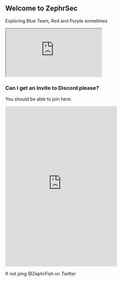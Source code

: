 <style>
@media only screen and (max-width: 600px) {
  h1{
    Margin-left: 1px !important ; 
  }
}

</style>  

## Welcome to ZephrSec

Exploring Blue Team, Red and Purple sometimes

<iframe src="https://blog.zsec.uk"></iframe>


### Can I get an Invite to Discord please?

You should be able to join here: 

<iframe src="https://discordapp.com/widget?id=542502576210444300&theme=dark" width="350" height="500" allowtransparency="true" frameborder="0"></iframe>

If not ping @ZephrFish on Twitter


